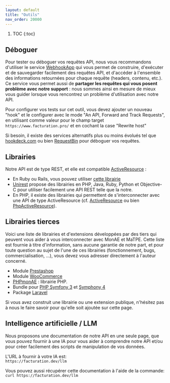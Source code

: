 ```yaml
---
layout: default
title: "Outils"
nav_order: 20000
---
```


1. TOC
{:toc}

## Déboguer

Pour tester ou déboguer vos requêtes API, nous vous recommandons d'utiliser le service [WebhookApp](https://www.webhookapp.com/) qui vous permet de construire, d'exécuter et de sauvegarder facilement des requêtes API, et d'accéder à l'ensemble des informations retournées pour chaque requête (headers, contenu, etc.). Ce service vous permet aussi de <strong>partager les requêtes qui vous posent problème avec notre support</strong> : nous sommes ainsi en mesure de mieux vous guider lorsque vous rencontrez un problème d'utilisation avec notre API.

Pour configurer vos tests sur cet outil, vous devez ajouter un nouveau "hook" et le configurer avec le mode "An API, Forward and Track Requests", en utilisant comme valeur pour le champ target `https://www.facturation.pro/` et en cochant la case "Rewrite host"

Si besoin, il existe des services alternatifs plus ou moins évolués tel que [hookdeck.com](https://hookdeck.com/) ou bien [RequestBin](https://requestbin.com/) pour déboguer vos requêtes.

## Librairies

Notre API est de type REST, et elle est compatible [ActiveResource](https://github.com/rails/activeresource) :

- En Ruby ou Rails, vous pouvez utiliser [cette librairie](https://www.facturation.pro/facturation.rb)
- [Unirest](http://unirest.io/) propose des librairies en PHP, Java, Ruby, Python et Objective-C pour utiliser facilement une API REST telle que la notre.
- En PHP, il existe des librairies qui permettent de s'interconnecter avec une API de type ActiveResource (cf. [ActiveResource](https://github.com/Indatus/ActiveResource) ou bien [PhpActiveResource](https://github.com/phurni/PhpActiveResource)).

## Librairies tierces

Voici une liste de librairies et d'extensions développées par des tiers qui peuvent vous aider à vous interconnecter avec MonAE et MaTPE. Cette liste est fournie à titre d'information, sans aucune garantie de notre part, et pour toute question au sujet de l'une de ces librairies (fonctionnement, bugs, commercialisation, ...), vous devez vous adresser directement à l'auteur concerné.

- Module [Prestashop](https://store.comexpertise.com/modules/prestashop/facturation.pro-monae-matpe/)
- Module [WooCommerce](https://wpfacturationpro.fr/)
- [PHPmonAE](https://github.com/Atome-TM/PHPmonAE) : librairie PHP.
- Bundle pour [PHP Symfony 3](https://github.com/Tiloweb/tiloweb-matpe) et [Symphony 4](https://github.com/Isoka/monae-symfony4-service)
- Package [Laravel](https://github.com/atome-dev/laravel-facturationpro-api)

Si vous avez construit une librairie ou une extension publique, n'hésitez pas à nous le faire savoir pour qu'elle soit ajoutée sur cette page.

## Intelligence artificielle / LLM

Nous proposons une documentation de notre API en une seule page, que vous pouvez fournir à une IA pour vous aider à comprendre notre API et/ou pour créer facilement des scripts de manipulation de vos données.

L'URL à fournir à votre IA est:<br/>
```https://facturation.dev/llm```

Vous pouvez aussi récupérer cette documentation à l'aide de la commande:
```curl https://facturation.dev/llm```
